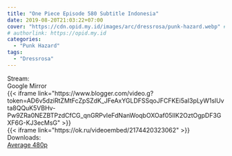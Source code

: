 ```yaml
---
title: "One Piece Episode 580 Subtitle Indonesia"
date: 2019-08-20T21:03:22+07:00
cover: "https://cdn.opid.my.id/images/arc/dressrosa/punk-hazard.webp" # Optional, cover
# authorlink: https://opid.my.id
categories:
  - "Punk Hazard"
tags:
  - "Dressrosa"
---
```

<div class="ui menu violet borderless inverted">
  <div class="header item active">
        Stream:
    </div>
  <a class="active item" data-tab="google">
    <i class="google drive icon"></i> Google
  </a>
  <a class="item nounderline" data-tab="mirror">
    <i class="odnoklassniki icon"></i> Mirror
  </a>
</div>
<div class="ui bottom attached tab segment active" style="border:0 !important;" data-tab="google">
{{< iframe link="https://www.blogger.com/video.g?token=AD6v5dziRtZMtFcZpSZdK_JFeAxYGLDFSSqoJFCFKEi5aI3pLyW1slUvta8QQuK5VBHv-Pw9ZRa0NEZBTPzdCfCG_qnGRPvIeFdNanWoqbOXOaf05IlK2OztOgpDF3GXF6G-KJ3ecMsG" >}}
</div>
<div class="ui bottom attached tab segment" style="border:0 !important;" data-tab="mirror">
{{< iframe link="https://ok.ru/videoembed/2174420323062" >}}
</div>
<div class="ui menu violet borderless inverted">
  <div class="header item active">
        Downloads:
    </div>
  <a class="item nounderline" href="https://ouo.io/fCu467" target="_blank" rel="dofollow"><i class="google drive icon"></i>
    Average 480p</a>
</div>